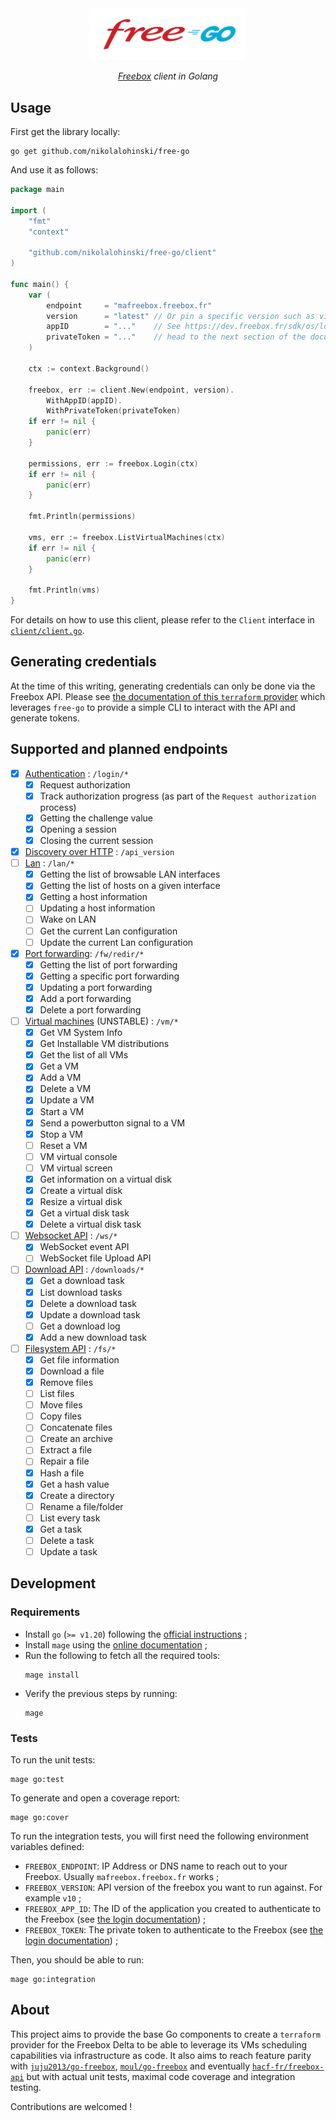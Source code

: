 <div align="center">
<img src="./free-go.svg" width="250"/>

<i><a href="https://en.wikipedia.org/wiki/Freebox" target="_blank">Freebox</a> client in Golang</i>
</div>


## Usage

First get the library locally:

```shell
go get github.com/nikolalohinski/free-go
```

And use it as follows:

```go
package main

import (
    "fmt"
    "context"

    "github.com/nikolalohinski/free-go/client"
)

func main() {
    var (
        endpoint     = "mafreebox.freebox.fr"
        version      = "latest" // Or pin a specific version such as v10.
        appID        = "..."    // See https://dev.freebox.fr/sdk/os/login/ and/or
        privateToken = "..."    // head to the next section of the documentation
    )

    ctx := context.Background()

    freebox, err := client.New(endpoint, version).
        WithAppID(appID).
        WithPrivateToken(privateToken)
    if err != nil {
        panic(err)
    }

    permissions, err := freebox.Login(ctx)
    if err != nil {
        panic(err)
    }

    fmt.Println(permissions)

    vms, err := freebox.ListVirtualMachines(ctx)
    if err != nil {
        panic(err)
    }

    fmt.Println(vms)
}
```

For details on how to use this client, please refer to the `Client` interface in [`client/client.go`](./client/client.go).

## Generating credentials

At the time of this writing, generating credentials can only be done via the Freebox API. Please see [the documentation of this `terraform` provider](https://nikolalohinski.github.io/terraform-provider-freebox/provider.html#generating-credentials) which leverages `free-go` to provide a simple CLI to interact with the API and generate tokens.

## Supported and planned endpoints

- [x] [Authentication](https://dev.freebox.fr/sdk/os/login/) : `/login/*`
  - [x] Request authorization
  - [x] Track authorization progress (as part of the `Request authorization` process)
  - [x] Getting the challenge value 
  - [x] Opening a session
  - [x] Closing the current session
- [x] [Discovery over HTTP](https://dev.freebox.fr/sdk/os/) : `/api_version`
- [ ] [Lan](https://dev.freebox.fr/sdk/os/lan/#lan) : `/lan/*`
  - [x] Getting the list of browsable LAN interfaces
  - [x] Getting the list of hosts on a given interface
  - [x] Getting a host information
  - [ ] Updating a host information
  - [ ] Wake on LAN
  - [ ] Get the current Lan configuration
  - [ ] Update the current Lan configuration
- [x] [Port forwarding](https://dev.freebox.fr/sdk/os/nat/#port-forwarding): `/fw/redir/*`
  - [x] Getting the list of port forwarding
  - [x] Getting a specific port forwarding
  - [x] Updating a port forwarding
  - [x] Add a port forwarding
  - [x] Delete a port forwarding
- [ ] [Virtual machines](http://mafreebox.freebox.fr/#Fbx.os.app.help.app) (UNSTABLE) : `/vm/*`
  - [x] Get VM System Info
  - [x] Get Installable VM distributions
  - [x] Get the list of all VMs
  - [x] Get a VM
  - [x] Add a VM
  - [x] Delete a VM
  - [x] Update a VM
  - [x] Start a VM
  - [x] Send a powerbutton signal to a VM
  - [x] Stop a VM
  - [ ] Reset a VM
  - [ ] VM virtual console
  - [ ] VM virtual screen
  - [x] Get information on a virtual disk
  - [x] Create a virtual disk
  - [x] Resize a virtual disk
  - [x] Get a virtual disk task
  - [x] Delete a virtual disk task
- [ ] [Websocket API](https://dev.freebox.fr/sdk/os/) : `/ws/*`
  - [x] WebSocket event API
  - [ ] WebSocket file Upload API
- [ ] [Download API](https://dev.freebox.fr/sdk/os/download/) : `/downloads/*`
  - [x] Get a download task
  - [x] List download tasks
  - [x] Delete a download task
  - [x] Update a download task
  - [ ] Get a download log
  - [x] Add a new download task
- [ ] [Filesystem API](https://dev.freebox.fr/sdk/os/fs/) : `/fs/*`
  - [x] Get file information
  - [x] Download a file
  - [x] Remove files
  - [ ] List files
  - [ ] Move files
  - [ ] Copy files
  - [ ] Concatenate files
  - [ ] Create an archive
  - [ ] Extract a file
  - [ ] Repair a file
  - [x] Hash a file
  - [x] Get a hash value
  - [x] Create a directory
  - [ ] Rename a file/folder
  - [ ] List every task
  - [x] Get a task
  - [ ] Delete a task
  - [ ] Update a task

## Development

### Requirements

* Install `go` (`>= v1.20`) following the [official instructions](https://go.dev/doc/install) ;
* Install `mage` using the [online documentation](https://magefile.org/²) ;
* Run the following to fetch all the required tools:
  ```shell
  mage install
  ```
* Verify the previous steps by running:
  ```shell
  mage
  ```

### Tests

To run the unit tests:

```shell
mage go:test
```

To generate and open a coverage report:

```shell
mage go:cover
```

To run the integration tests, you will first need the following environment variables defined:
* `FREEBOX_ENDPOINT`: IP Address or DNS name to reach out to your Freebox. Usually `mafreebox.freebox.fr` works ;
* `FREEBOX_VERSION`: API version of the freebox you want to run against. For example `v10` ;
* `FREEBOX_APP_ID`: The ID of the application you created to authenticate to the Freebox (see [the login documentation](https://dev.freebox.fr/sdk/os/login/)) ;
* `FREEBOX_TOKEN`: The private token to authenticate to the Freebox (see [the login documentation](https://dev.freebox.fr/sdk/os/login/)) ;

Then, you should be able to run:

```shell
mage go:integration
```

## About

This project aims to provide the base Go components to create a `terraform` provider for the Freebox Delta to be able to leverage its VMs scheduling capabilities via infrastructure as code. It also aims to reach feature parity with [`juju2013/go-freebox`](https://github.com/juju2013/go-freebox), [`moul/go-freebox`](https://github.com/moul/go-freebox) and eventually [`hacf-fr/freebox-api`](https://github.com/hacf-fr/freebox-api) but with actual unit tests, maximal code coverage and integration testing.

Contributions are welcomed !